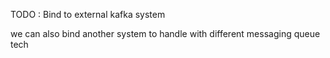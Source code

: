 TODO :
    Bind to external kafka system

we can also bind another system to handle with different messaging queue tech